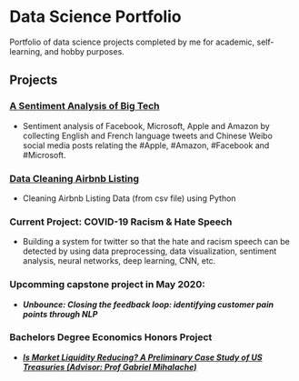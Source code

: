 # Data Science Portfolio

Portfolio of data science projects completed by me for academic, self-learning, and hobby purposes.

## Projects

### [A Sentiment Analysis of Big Tech](https://github.com/varuntulasi/A-Sentiment-Analysis-of-Big-Tech)

* Sentiment analysis of Facebook, Microsoft, Apple and Amazon by collecting English and French language tweets and Chinese Weibo social media posts relating the #Apple, #Amazon, #Facebook and #Microsoft.

### [Data Cleaning Airbnb Listing](https://github.com/varuntulasi/Data-Cleaning-Airbnb-listing/tree/master)

 * Cleaning Airbnb Listing Data (from csv file) using Python

### Current Project: COVID-19 Racism & Hate Speech

* Building a system for twitter so that the hate and racism speech can be detected by using data preprocessing, data visualization, sentiment analysis, neural networks, deep learning, CNN, etc.

### Upcomming capstone project in May 2020: 

* <em>**Unbounce: Closing the feedback loop: identifying customer pain points through NLP**</em>

### Bachelors Degree Economics Honors Project

* [<em>**Is Market Liquidity Reducing? A Preliminary Case Study of US Treasuries (Advisor: Prof Gabriel Mihalache)**</em>](https://github.com/varuntulasi/Economics-project/blob/master/Honors%20Thesis%20Varun%20Tulasi.pdf)








